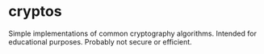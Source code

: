 # cryptos

Simple implementations of common cryptography algorithms. Intended for educational purposes. Probably not secure or efficient.

